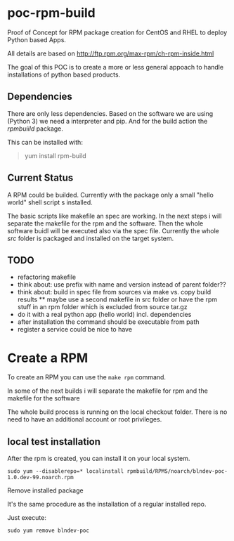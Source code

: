 # poc-rpm-build
Proof of Concept for RPM package creation for CentOS and RHEL to deploy Python based Apps.

All details are based on http://ftp.rpm.org/max-rpm/ch-rpm-inside.html

The goal of this POC is to create a more or less general appoach to handle installations of python based products. 

## Dependencies

There are only less dependencies. Based on the software we are using (Python 3) we need a interpreter and pip. And for the build action the _rpmbuiild_ package.

This can be installed with:

> yum install rpm-build

## Current Status

A RPM could be builded. Currently with the package only a small "hello world" shell script s installed.

The basic scripts like makefile an spec are working.
In the next steps i will separate the makefile for the rpm and the software. Then the whole software buidl will be executed also via the spec file.
Currently the whole _src_ folder is packaged and installed on the target system. 

## TODO
* refactoring makefile
* think about: use prefix with name and version instead of parent folder??
* think about: build in spec file from sources via make vs. copy build results
** maybe use a second makefile in src folder or have the rpm stuff in an rpm folder which is excluded from source tar.gz
* do it with a real python app (hello world) incl. dependencies
* after installation the command should be executable from path
* register a service could be nice to have


# Create a RPM

To create an RPM you can use the ````make rpm```` command.

In some of the next builds i will separate the makefile for rpm and the makefile for the software

The whole build process is running on the local checkout folder. There is no need to have an additional account or root privileges.

## local test installation

After the rpm is created, you can install it on your local system. 

````
sudo yum --disablerepo=* localinstall rpmbuild/RPMS/noarch/blndev-poc-1.0.dev-99.noarch.rpm
````

Remove installed package

It's the same procedure as the installation of a regular installed repo. 

Just execute:
``` 
sudo yum remove blndev-poc
````


